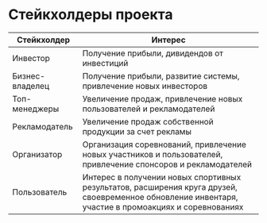 # Стейкхолдеры проекта

| Стейкхолдер     | Интерес                                                                                                                                              |
|-----------------|------------------------------------------------------------------------------------------------------------------------------------------------------|
| Инвестор        | Получение прибыли, дивидендов от инвестиций                                                                                                          | 
| Бизнес-владелец | Получение прибыли, развитие системы, привлечение новых инвесторов                                                                                    | 
| Топ-менеджеры   | Увеличение продаж, привлечение новых пользователей и рекламодателей                                                                                  | 
| Рекламодатель   | Увеличение продаж собственной продукции за счет рекламы                                                                                              | 
| Организатор     | Организация соревнований, привлечение новых участников и пользователей, привлечение спонсоров и рекламодателей                                       | 
| Пользователь    | Интерес в получении новых спортивных результатов, расширения круга друзей, своевременное обновление инвентаря, участие в промоакциях и соревнованиях | 
